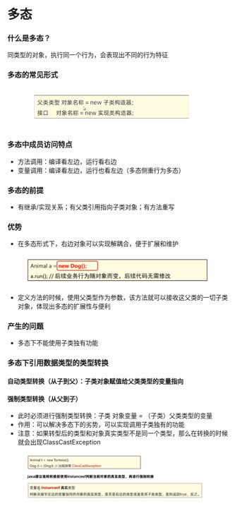 # 多态

### 什么是多态？

同类型的对象，执行同一个行为，会表现出不同的行为特征

### 多态的常见形式

<figure><img src="../.gitbook/assets/image (18).png" alt=""><figcaption></figcaption></figure>

### 多态中成员访问特点

* 方法调用：编译看左边，运行看右边
* 变量调用：编译看左边，运行也看左边（多态侧重行为多态）

### 多态的前提

* 有继承/实现关系；有父类引用指向子类对象；有方法重写

### 优势

* 在多态形式下，右边对象可以实现解耦合，便于扩展和维护

<figure><img src="../.gitbook/assets/image (1) (1).png" alt=""><figcaption></figcaption></figure>

* 定义方法的时候，使用父类型作为参数，该方法就可以接收这父类的一切子类对象，体现出多态的扩展性与便利

### 产生的问题

* 多态下不能使用子类独有功能

### 多态下引用数据类型的类型转换

#### 自动类型转换（从子到父）：子类对象赋值给父类类型的变量指向

#### 强制类型转换（从父到子）

* 此时必须进行强制类型转换：子类 对象变量 = （子类）父类类型的变量
* 作用：可以解决多态下的劣势，可以实现调用子类独有的功能
* 注意：如果转型后的类型和对象真实类型不是同一个类型，那么在转换的时候就会出现ClassCastException

<figure><img src="../.gitbook/assets/image (19).png" alt=""><figcaption></figcaption></figure>
